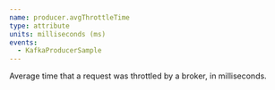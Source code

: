 ```yaml
---
name: producer.avgThrottleTime
type: attribute
units: milliseconds (ms)
events:
  - KafkaProducerSample
---
```


Average time that a request was throttled by a broker, in milliseconds.